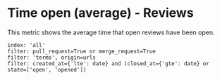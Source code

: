 # Time open (average) - Reviews

This metric shows the average time that open reviews have been open.

```
index: 'all'
filter: pull_request=True or merge_request=True
filter: 'terms', origin=urls
filter: created_at={'lte': date} and (closed_at={'gte': date} or state=['open', 'opened'])
```
